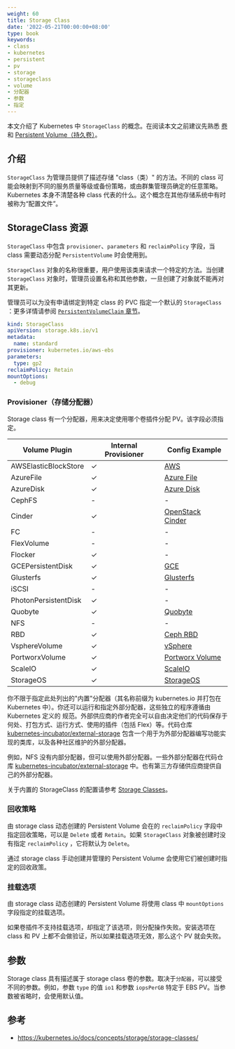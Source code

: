 ```yaml
---
weight: 60
title: Storage Class
date: '2022-05-21T00:00:00+08:00'
type: book
keywords:
- class
- kubernetes
- persistent
- pv
- storage
- storageclass
- volume
- 分配器
- 参数
- 指定
---
```



本文介绍了 Kubernetes 中 `StorageClass` 的概念。在阅读本文之前建议先熟悉 [卷](https://kubernetes.io/docs/concepts/storage/volumes) 和 [Persistent Volume（持久卷）](https://kubernetes.io/docs/concepts/storage/persistent-volumes)。

## 介绍

`StorageClass` 为管理员提供了描述存储 "class（类）" 的方法。不同的 class 可能会映射到不同的服务质量等级或备份策略，或由群集管理员确定的任意策略。Kubernetes 本身不清楚各种 class 代表的什么。这个概念在其他存储系统中有时被称为“配置文件”。

## StorageClass 资源

`StorageClass` 中包含 `provisioner`、`parameters` 和 `reclaimPolicy` 字段，当 class 需要动态分配 `PersistentVolume` 时会使用到。

`StorageClass` 对象的名称很重要，用户使用该类来请求一个特定的方法。当创建 `StorageClass` 对象时，管理员设置名称和其他参数，一旦创建了对象就不能再对其更新。

管理员可以为没有申请绑定到特定 class 的 PVC 指定一个默认的 `StorageClass` ：更多详情请参阅 [`PersistentVolumeClaim` 章节](https://kubernetes.io/docs/concepts/storage/persistent-volumes/#persistentvolumeclaims)。

```yaml
kind: StorageClass
apiVersion: storage.k8s.io/v1
metadata:
  name: standard
provisioner: kubernetes.io/aws-ebs
parameters:
  type: gp2
reclaimPolicy: Retain
mountOptions:
  - debug
```

### Provisioner（存储分配器）

Storage class 有一个分配器，用来决定使用哪个卷插件分配 PV。该字段必须指定。

| Volume Plugin        | Internal Provisioner | Config Example                           |
| -------------------- | -------------------- | ---------------------------------------- |
| AWSElasticBlockStore | ✓                    | [AWS](https://kubernetes.io/docs/concepts/storage/storage-classes/#aws) |
| AzureFile            | ✓                    | [Azure File](https://kubernetes.io/docs/concepts/storage/storage-classes/#azure-file) |
| AzureDisk            | ✓                    | [Azure Disk](https://kubernetes.io/docs/concepts/storage/storage-classes/#azure-disk) |
| CephFS               | -                    | -                                        |
| Cinder               | ✓                    | [OpenStack Cinder](https://kubernetes.io/docs/concepts/storage/storage-classes/#openstack-cinder) |
| FC                   | -                    | -                                        |
| FlexVolume           | -                    | -                                        |
| Flocker              | ✓                    | -                                        |
| GCEPersistentDisk    | ✓                    | [GCE](https://kubernetes.io/docs/concepts/storage/storage-classes/#gce) |
| Glusterfs            | ✓                    | [Glusterfs](https://kubernetes.io/docs/concepts/storage/storage-classes/#glusterfs) |
| iSCSI                | -                    | -                                        |
| PhotonPersistentDisk | ✓                    | -                                        |
| Quobyte              | ✓                    | [Quobyte](https://kubernetes.io/docs/concepts/storage/storage-classes/#quobyte) |
| NFS                  | -                    | -                                        |
| RBD                  | ✓                    | [Ceph RBD](https://kubernetes.io/docs/concepts/storage/storage-classes/#ceph-rbd) |
| VsphereVolume        | ✓                    | [vSphere](https://kubernetes.io/docs/concepts/storage/storage-classes/#vsphere) |
| PortworxVolume       | ✓                    | [Portworx Volume](https://kubernetes.io/docs/concepts/storage/storage-classes/#portworx-volume) |
| ScaleIO              | ✓                    | [ScaleIO](https://kubernetes.io/docs/concepts/storage/storage-classes/#scaleio) |
| StorageOS            | ✓                    | [StorageOS](https://kubernetes.io/docs/concepts/storage/storage-classes/#storageos) |

你不限于指定此处列出的"内置"分配器（其名称前缀为 kubernetes.io 并打包在 Kubernetes 中）。你还可以运行和指定外部分配器，这些独立的程序遵循由 Kubernetes 定义的 规范。外部供应商的作者完全可以自由决定他们的代码保存于何处、打包方式、运行方式、使用的插件（包括 Flex）等。代码仓库 [kubernetes-incubator/external-storage](https://github.com/kubernetes-incubator/external-storage) 包含一个用于为外部分配器编写功能实现的类库，以及各种社区维护的外部分配器。

例如，NFS 没有内部分配器，但可以使用外部分配器。一些外部分配器在代码仓库 [kubernetes-incubator/external-storage](https://github.com/kubernetes-incubator/external-storage) 中。也有第三方存储供应商提供自己的外部分配器。

关于内置的 StorageClass 的配置请参考 [Storage Classes](https://kubernetes.io/docs/concepts/storage/storage-classes/)。

### 回收策略

由 storage class 动态创建的 Persistent Volume 会在的 `reclaimPolicy` 字段中指定回收策略，可以是 `Delete` 或者 `Retain`。如果 `StorageClass` 对象被创建时没有指定 `reclaimPolicy` ，它将默认为 `Delete`。

通过 storage class 手动创建并管理的 Persistent Volume 会使用它们被创建时指定的回收政策。

### 挂载选项

由 storage class 动态创建的 Persistent Volume 将使用 class 中 `mountOptions` 字段指定的挂载选项。

如果卷插件不支持挂载选项，却指定了该选项，则分配操作失败。安装选项在 class 和 PV 上都不会做验证，所以如果挂载选项无效，那么这个 PV 就会失败。

## 参数

Storage class 具有描述属于 storage class 卷的参数。取决于`分配器`，可以接受不同的参数。例如，参数 `type` 的值 `io1` 和参数 `iopsPerGB` 特定于 EBS PV。当参数被省略时，会使用默认值。

## 参考

- <https://kubernetes.io/docs/concepts/storage/storage-classes/>
